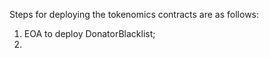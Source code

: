 Steps for deploying the tokenomics contracts are as follows:

1. EOA to deploy DonatorBlacklist;
2. 